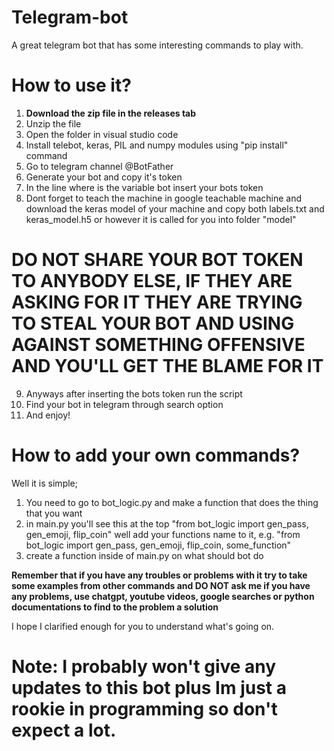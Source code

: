 # Telegram-bot
A great telegram bot that has some interesting commands to play with.

# How to use it?
1. **Download the zip file in the releases tab**
2. Unzip the file
3. Open the folder in visual studio code
4. Install telebot, keras, PIL and numpy modules using "pip install" command
5. Go to telegram channel @BotFather
6. Generate your bot and copy it's token
7. In the line where is the variable bot insert your bots token
8. Dont forget to teach the machine in google teachable machine and download the keras model of your machine and copy both labels.txt and keras_model.h5 or however it is called for you into folder "model"

# DO NOT SHARE YOUR BOT TOKEN TO ANYBODY ELSE, IF THEY ARE ASKING FOR IT THEY ARE TRYING TO STEAL YOUR BOT AND USING AGAINST SOMETHING OFFENSIVE AND YOU'LL GET THE BLAME FOR IT
9. Anyways after inserting the bots token run the script
10. Find your bot in telegram through search option
11. And enjoy!

# How to add your own commands?
Well it is simple;
1. You need to go to bot_logic.py and make a function that does the thing that you want
2. in main.py you'll see this at the top "from bot_logic import gen_pass, gen_emoji, flip_coin" well add your functions name to it, e.g. "from bot_logic import gen_pass, gen_emoji, flip_coin, some_function"
3. create a function inside of main.py on what should bot do

**Remember that if you have any troubles or problems with it try to take some examples from other commands and DO NOT ask me if you have any problems, use chatgpt, youtube videos, google searches or python documentations to find to the problem a solution**

I hope I clarified enough for you to understand what's going on.

# Note: I probably won't give any updates to this bot plus Im just a rookie in programming so don't expect a lot.
